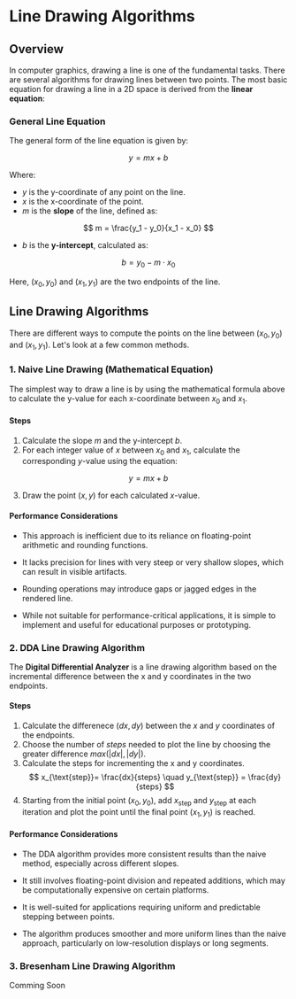 # Line Drawing Algorithms

## Overview

In computer graphics, drawing a line is one of the fundamental tasks. There are several algorithms for drawing lines between two points. The most basic equation for drawing a line in a 2D space is derived from the **linear equation**:

### General Line Equation

The general form of the line equation is given by:

$$
y = mx + b
$$

Where:
- $y$ is the y-coordinate of any point on the line.
- $x$ is the x-coordinate of the point.
- $m$ is the **slope** of the line, defined as:

$$
m = \frac{y_1 - y_0}{x_1 - x_0}
$$

- $b$ is the **y-intercept**, calculated as:

$$
b = y_0 - m \cdot x_0
$$

Here, $(x_0, y_0)$ and $(x_1, y_1)$ are the two endpoints of the line.

## Line Drawing Algorithms

There are different ways to compute the points on the line between $(x_0, y_0)$ and $(x_1, y_1)$. Let's look at a few common methods.

### 1. **Naive Line Drawing (Mathematical Equation)**

The simplest way to draw a line is by using the mathematical formula above to calculate the y-value for each x-coordinate between $x_0$ and $x_1$. 

#### Steps
1. Calculate the slope $m$ and the y-intercept $b$.
2. For each integer value of $x$ between $x_0$ and $x_1$, calculate the corresponding $y$-value using the equation:

$$
y = mx + b
$$

3. Draw the point $(x, y)$ for each calculated $x$-value.

#### Performance Considerations

- This approach is inefficient due to its reliance on floating-point arithmetic and rounding functions.

- It lacks precision for lines with very steep or very shallow slopes, which can result in visible artifacts.

- Rounding operations may introduce gaps or jagged edges in the rendered line.

- While not suitable for performance-critical applications, it is simple to implement and useful for educational purposes or prototyping.

### 2. DDA Line Drawing Algorithm

The **Digital Differential Analyzer** is a line drawing algorithm based on the incremental difference between the x and y coordinates in the two endpoints.

#### Steps
1. Calculate the differenece $(dx, dy)$ between the $x$ and $y$ coordinates of the endpoints.
2. Choose the number of $steps$ needed to plot the line by choosing the greater difference $max(|dx|, |dy|)$.
3. Calculate the steps for incrementing the x and y coordinates.
$$
x_{\text{step}}= \frac{dx}{steps} \quad y_{\text{step}} = \frac{dy}{steps}
$$
4. Starting from the initial point $(x_0,y_0)$, add $x_{\text{step}}$​ and $y_{\text{step}}$ at each iteration and plot the point until the final point $(x_1,y_1)$ is reached.

#### Performance Considerations

- The DDA algorithm provides more consistent results than the naive method, especially across different slopes.

- It still involves floating-point division and repeated additions, which may be computationally expensive on certain platforms.

- It is well-suited for applications requiring uniform and predictable stepping between points.

- The algorithm produces smoother and more uniform lines than the naive approach, particularly on low-resolution displays or long segments.

### 3. Bresenham Line Drawing Algorithm
Comming Soon